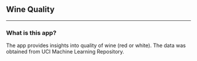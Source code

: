## Wine Quality
***

### What is this app?
The app provides insights into quality of wine (red or white).  The data was obtained from UCI Machine Learning Repository.



